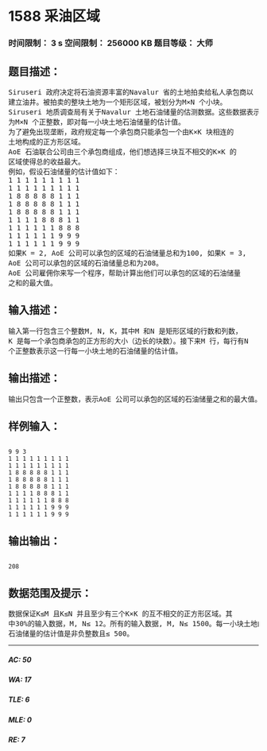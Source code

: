 # 1588 采油区域   
### 时间限制： 3 s     空间限制： 256000 KB     题目等级： 大师  
## 题目描述：  

<pre>
Siruseri 政府决定将石油资源丰富的Navalur 省的土地拍卖给私人承包商以  
建立油井。被拍卖的整块土地为一个矩形区域，被划分为M×N 个小块。  
Siruseri 地质调查局有关于Navalur 土地石油储量的估测数据。这些数据表示  
为M×N 个正整数，即对每一小块土地石油储量的估计值。  
为了避免出现垄断，政府规定每一个承包商只能承包一个由K×K 块相连的  
土地构成的正方形区域。  
AoE 石油联合公司由三个承包商组成，他们想选择三块互不相交的K×K 的  
区域使得总的收益最大。  
例如，假设石油储量的估计值如下：  
1 1 1 1 1 1 1 1 1  
1 1 1 1 1 1 1 1 1  
1 8 8 8 8 8 1 1 1  
1 8 8 8 8 8 1 1 1  
1 8 8 8 8 8 1 1 1  
1 1 1 1 8 8 8 1 1  
1 1 1 1 1 1 8 8 8  
1 1 1 1 1 1 9 9 9  
1 1 1 1 1 1 9 9 9  
如果K = 2, AoE 公司可以承包的区域的石油储量总和为100, 如果K = 3,  
AoE 公司可以承包的区域的石油储量总和为208。  
AoE 公司雇佣你来写一个程序，帮助计算出他们可以承包的区域的石油储量  
之和的最大值。
</pre>
  
  
## 输入描述：  

<pre>
输入第一行包含三个整数M, N, K，其中M 和N 是矩形区域的行数和列数，  
K 是每一个承包商承包的正方形的大小（边长的块数）。接下来M 行，每行有N  
个正整数表示这一行每一小块土地的石油储量的估计值。
</pre>
  
  
## 输出描述：  

<pre>
输出只包含一个正整数，表示AoE 公司可以承包的区域的石油储量之和的最大值。
</pre>
  
  
## 样例输入：  

<pre><code>
9 9 3  
1 1 1 1 1 1 1 1 1  
1 1 1 1 1 1 1 1 1  
1 8 8 8 8 8 1 1 1  
1 8 8 8 8 8 1 1 1  
1 8 8 8 8 8 1 1 1  
1 1 1 1 8 8 8 1 1  
1 1 1 1 1 1 8 8 8  
1 1 1 1 1 1 9 9 9  
1 1 1 1 1 1 9 9 9
</code></pre>
  
  
## 输出输出：  

<pre><code>
208
</code></pre>
  
  
## 数据范围及提示：  

<pre>
数据保证K≤M 且K≤N 并且至少有三个K×K 的互不相交的正方形区域。其  
中30%的输入数据，M, N≤ 12。所有的输入数据, M, N≤ 1500。每一小块土地的  
石油储量的估计值是非负整数且≤ 500。
</pre>
  
  
***  

##### AC: 50  
##### WA: 17  
##### TLE: 6  
##### MLE: 0  
##### RE: 7  
